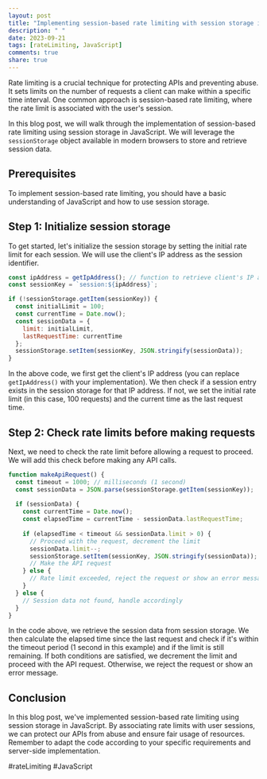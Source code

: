 ```yaml
---
layout: post
title: "Implementing session-based rate limiting with session storage in JavaScript"
description: " "
date: 2023-09-21
tags: [rateLimiting, JavaScript]
comments: true
share: true
---
```


Rate limiting is a crucial technique for protecting APIs and preventing abuse. It sets limits on the number of requests a client can make within a specific time interval. One common approach is session-based rate limiting, where the rate limit is associated with the user's session.

In this blog post, we will walk through the implementation of session-based rate limiting using session storage in JavaScript. We will leverage the `sessionStorage` object available in modern browsers to store and retrieve session data.

## Prerequisites

To implement session-based rate limiting, you should have a basic understanding of JavaScript and how to use session storage.

## Step 1: Initialize session storage

To get started, let's initialize the session storage by setting the initial rate limit for each session. We will use the client's IP address as the session identifier.

```javascript
const ipAddress = getIpAddress(); // function to retrieve client's IP address
const sessionKey = `session:${ipAddress}`;

if (!sessionStorage.getItem(sessionKey)) {
  const initialLimit = 100;
  const currentTime = Date.now();
  const sessionData = {
    limit: initialLimit,
    lastRequestTime: currentTime
  };
  sessionStorage.setItem(sessionKey, JSON.stringify(sessionData));
}
```

In the above code, we first get the client's IP address (you can replace `getIpAddress()` with your implementation). We then check if a session entry exists in the session storage for that IP address. If not, we set the initial rate limit (in this case, 100 requests) and the current time as the last request time.

## Step 2: Check rate limits before making requests

Next, we need to check the rate limit before allowing a request to proceed. We will add this check before making any API calls.

```javascript
function makeApiRequest() {
  const timeout = 1000; // milliseconds (1 second)
  const sessionData = JSON.parse(sessionStorage.getItem(sessionKey));
  
  if (sessionData) {
    const currentTime = Date.now();
    const elapsedTime = currentTime - sessionData.lastRequestTime;
    
    if (elapsedTime < timeout && sessionData.limit > 0) {
      // Proceed with the request, decrement the limit
      sessionData.limit--;
      sessionStorage.setItem(sessionKey, JSON.stringify(sessionData));
      // Make the API request
    } else {
      // Rate limit exceeded, reject the request or show an error message
    }
  } else {
    // Session data not found, handle accordingly
  }
}
```

In the code above, we retrieve the session data from session storage. We then calculate the elapsed time since the last request and check if it's within the timeout period (1 second in this example) and if the limit is still remaining. If both conditions are satisfied, we decrement the limit and proceed with the API request. Otherwise, we reject the request or show an error message.

## Conclusion

In this blog post, we've implemented session-based rate limiting using session storage in JavaScript. By associating rate limits with user sessions, we can protect our APIs from abuse and ensure fair usage of resources. Remember to adapt the code according to your specific requirements and server-side implementation.

#rateLimiting #JavaScript